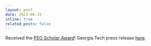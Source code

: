 ```yaml
---
layout: post
date: 2023-06-15
inline: true
related_posts: false
---
```


Received the [PEO Scholar Award](https://www.peointernational.org/peo-scholar-awards)! Georgia Tech press release [here](https://www.cc.gatech.edu/news/new-peo-scholar-continues-quest-build-assistive-customizable-robots).
